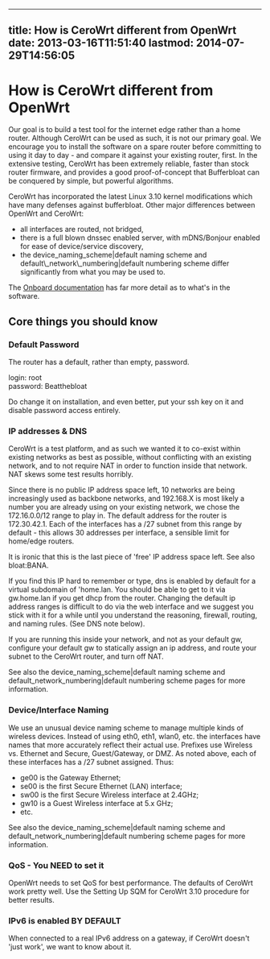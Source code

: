 
---
title: How is CeroWrt different from OpenWrt
date: 2013-03-16T11:51:40
lastmod: 2014-07-29T14:56:05
---
How is CeroWrt different from OpenWrt
=====================================

Our goal is to build a test tool for the internet edge rather than a
home router. Although CeroWrt can be used as such, it is not our primary
goal. We encourage you to install the software on a spare router before
committing to using it day to day - and compare it against your existing
router, first. In the extensive testing, CeroWrt has been extremely
reliable, faster than stock router firmware, and provides a good
proof-of-concept that Bufferbloat can be conquered by simple, but
powerful algorithms.

CeroWrt has incorporated the latest Linux 3.10 kernel modifications
which have many defenses against bufferbloat. Other major differences
between OpenWrt and CeroWrt:

-   all interfaces are routed, not bridged,
-   there is a full blown dnssec enabled server, with mDNS/Bonjour
    enabled for ease of device/service discovery,
-   the <link>device\_naming\_scheme|default naming scheme</link> and
    <link>default\_network\_numbering|default numbering scheme</link>
    differ significantly from what you may be used to.

The [Onboard
documentation](http://cero2.bufferbloat.net/cerowrt/about.html) has far
more detail as to what's in the software.

Core things you should know
---------------------------

### Default Password

The router has a default, rather than empty, password.

login: root\
password: Beatthebloat

Do change it on installation, and even better, put your ssh key on it
and disable password access entirely.

### IP addresses & DNS

CeroWrt is a test platform, and as such we wanted it to co-exist within
existing networks as best as possible, without conflicting with an
existing network, and to not require NAT in order to function inside
that network. NAT skews some test results horribly.

Since there is no public IP address space left, 10 networks are being
increasingly used as backbone networks, and 192.168.X is most likely a
number you are already using on your existing network, we chose the
172.16.0.0/12 range to play in. The default address for the router is
172.30.42.1. Each of the interfaces has a /27 subnet from this range by
default - this allows 30 addresses per interface, a sensible limit for
home/edge routers.

It is ironic that this is the last piece of 'free' IP address space
left. See also <link>bloat:BANA</link>.

If you find this IP hard to remember or type, dns is enabled by default
for a virtual subdomain of 'home.lan. You should be able to get to it
via gw.home.lan if you get dhcp from the router. Changing the default ip
address ranges is difficult to do via the web interface and we suggest
you stick with it for a while until you understand the reasoning,
firewall, routing, and naming rules. (See DNS note below).

If you are running this inside your network, and not as your default gw,
configure your default gw to statically assign an ip address, and route
your subnet to the CeroWrt router, and turn off NAT.

See also the <link>device\_naming\_scheme|default naming scheme</link>
and <link>default\_network\_numbering|default numbering scheme</link>
pages for more information.

### Device/Interface Naming

We use an unusual <link>device naming scheme</link> to manage multiple
kinds of wireless devices. Instead of using eth0, eth1, wlan0, etc. the
interfaces have names that more accurately reflect their actual use.
Prefixes use Wireless vs. Ethernet and Secure, Guest/Gateway, or DMZ. As
noted above, each of these interfaces has a /27 subnet assigned. Thus:

-   ge00 is the Gateway Ethernet;
-   se00 is the first Secure Ethernet (LAN) interface;
-   sw00 is the first Secure Wireless interface at 2.4GHz;
-   gw10 is a Guest Wireless interface at 5.x GHz;
-   etc.

See also the <link>device\_naming\_scheme|default naming scheme</link>
and <link>default\_network\_numbering|default numbering scheme</link>
pages for more information.

### QoS - You NEED to set it

OpenWrt needs to set QoS for best performance. The defaults of CeroWrt
work pretty well. Use the <link>Setting Up SQM for CeroWrt 3.10</link>
procedure for better results.

### IPv6 is enabled **BY DEFAULT**

When connected to a real IPv6 address on a gateway, if CeroWrt doesn't
'just work', we want to know about it.
